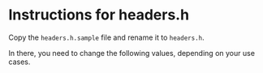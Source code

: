 # Instructions for headers.h

Copy the `headers.h.sample` file and rename it to `headers.h`.

In there, you need to change the following values, depending on your use cases.
